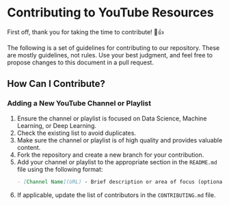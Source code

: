 # Contributing to YouTube Resources

First off, thank you for taking the time to contribute! 🎉👍

The following is a set of guidelines for contributing to our repository. These are mostly guidelines, not rules. Use your best judgment, and feel free to propose changes to this document in a pull request.

## How Can I Contribute?

### Adding a New YouTube Channel or Playlist

1. Ensure the channel or playlist is focused on Data Science, Machine Learning, or Deep Learning.
2. Check the existing list to avoid duplicates.
3. Make sure the channel or playlist is of high quality and provides valuable content.
4. Fork the repository and create a new branch for your contribution.
5. Add your channel or playlist to the appropriate section in the `README.md` file using the following format:
    ```markdown
    - [Channel Name](URL) - Brief description or area of focus (optional)
    ```
6. If applicable, update the list of contributors in the `CONTRIBUTING.md` file.
